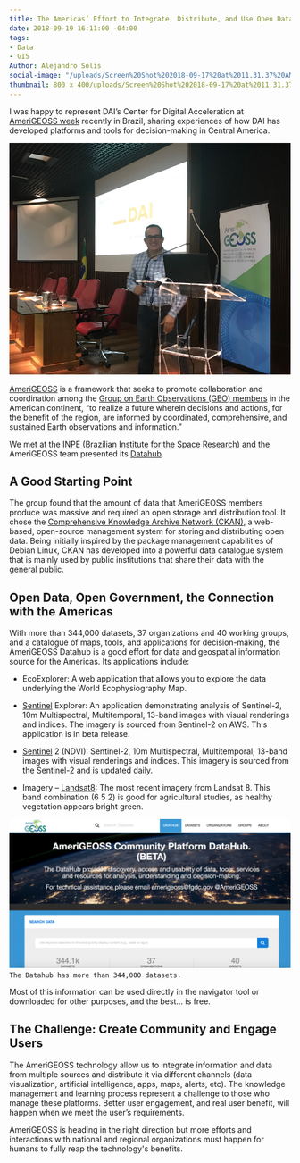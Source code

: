 ```yaml
---
title: The Americas’ Effort to Integrate, Distribute, and Use Open Data to Make Decisions
date: 2018-09-19 16:11:00 -04:00
tags:
- Data
- GIS
Author: Alejandro Solis
social-image: "/uploads/Screen%20Shot%202018-09-17%20at%2011.31.37%20AM.png"
thumbnail: 800 x 400/uploads/Screen%20Shot%202018-09-17%20at%2011.31.37%20AM.png
---
```


I was happy to represent DAI’s Center for Digital Acceleration at [AmeriGEOSS week](https://www.amerigeoss.org/amerigeoss-events/amerigeoss-week-2018/index_html) recently in Brazil, sharing experiences of how DAI has developed platforms and tools for decision-making in Central America.

![Screen Shot 2018-09-12 at 2.14.19 PM.png](/uploads/Screen%20Shot%202018-09-12%20at%202.14.19%20PM.png)

<!--more-->

[AmeriGEOSS](https://www.amerigeoss.org/amerigeoss/index_html) is a framework that seeks to promote collaboration and coordination among the [Group on Earth Observations (GEO) members](https://www.earthobservations.org/members.php) in the American continent, “to realize a future wherein decisions and actions, for the benefit of the region, are informed by coordinated, comprehensive, and sustained Earth observations and information.”

We met at the [INPE (Brazilian Institute for the Space Research) ](http://www.inpe.br)and the AmeriGEOSS team presented its [Datahub](https://data.amerigeoss.org).

## A Good Starting Point

The group found that the amount of data that AmeriGEOSS members produce was massive and required an open storage and distribution tool. It chose the [Comprehensive Knowledge Archive Network (CKAN)](https://ckan.org), a web-based, open-source management system for storing and distributing open data. Being initially inspired by the package management capabilities of Debian Linux, CKAN has developed into a powerful data catalogue system that is mainly used by public institutions that share their data with the general public.

## Open Data, Open Government, the Connection with the Americas

With more than 344,000 datasets, 37 organizations and 40 working groups, and a catalogue of maps, tools, and applications for decision-making, the AmeriGEOSS Datahub is a good effort for data and geospatial information source for the Americas. Its applications include:

* EcoExplorer: A web application that allows you to explore the data underlying the World Ecophysiography Map.

* [Sentinel](https://www.esa.int/Our_Activities/Observing_the_Earth/Copernicus/Sentinel-2) Explorer: An application demonstrating analysis of Sentinel-2, 10m Multispectral, Multitemporal, 13-band images with visual renderings and indices. The imagery is sourced from Sentinel-2 on AWS. This application is in beta release.

* [Sentinel](https://www.esa.int/Our_Activities/Observing_the_Earth/Copernicus/Sentinel-2) 2 (NDVI): Sentinel-2, 10m Multispectral, Multitemporal, 13-band images with visual renderings and indices. This imagery is sourced from the Sentinel-2 and is updated daily.

* Imagery – [Landsat8](https://landsat.usgs.gov/landsat-8): The most recent imagery from Landsat 8. This band combination (6 5 2) is good for agricultural studies, as healthy vegetation appears bright green.

![Screen Shot 2018-09-12 at 2.58.24 PM.png](/uploads/Screen%20Shot%202018-09-12%20at%202.58.24%20PM.png)
`The Datahub has more than 344,000 datasets.`

Most of this information can be used directly in the navigator tool or downloaded for other purposes, and the best… is free.

## The Challenge: Create Community and Engage Users

The AmeriGEOSS technology allow us to integrate information and data from multiple sources and distribute it via different channels (data visualization, artificial intelligence, apps, maps, alerts, etc). The knowledge management and learning process represent a challenge to those who manage these platforms. Better user engagement, and real user benefit, will happen when we meet the user’s requirements. 

AmeriGEOSS is heading in the right direction but more efforts and interactions with national and regional organizations must happen for humans to fully reap the technology's benefits.